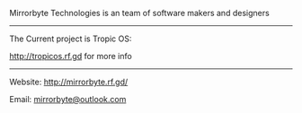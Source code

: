 Mirrorbyte Technologies is an team of software makers and designers
___________________________________________________________________
The Current project is Tropic OS:

http://tropicos.rf.gd for more info

-------------------------------------------------------------------



Website: http://mirrorbyte.rf.gd/


Email: mirrorbyte@outlook.com
